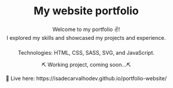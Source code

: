 <h1 align="center">My website portfolio</h1>

###

<p align="left"></p>

###


<p align="center">Welcome to my portfolio ✌️! <br> I explored my skills and showcased my projects and experience.<br></p>

###
<p align="center"> Technologies: HTML, CSS, SASS, SVG, and JavaScript. <br></p>

<p align="center"> ⛏ Working project, coming soon...⛏
</p>

  <p align="center"> 👀 Live here: https://isadecarvalhodev.github.io/portfolio-website/
  <br> </p>
